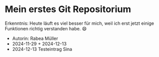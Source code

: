 # Mein erstes Git Repositorium

Erkenntnis: Heute läuft es viel besser für mich, weil ich erst jetzt einige Funktionen richtig verstanden habe. 😄

- Autorin: Rabea Müller
- 2024-11-29 + 2024-12-13
- 2024-12-13 Testeintrag Sina
